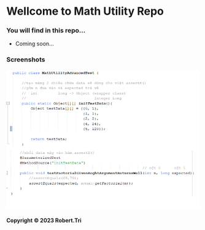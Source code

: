 # Wellcome to Math Utility Repo
### You will find in this repo...

* Coming soon...
### Screenshots
![DDT with Junit](https://github.com/Robert-Tri/math-util-mvn/blob/main/screenshots/DDT.png)

#### Copyright &#169; 2023 Robert.Tri